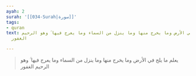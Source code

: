 ```yaml
---
ayah: 2
surah: '[[034-Surah|سورة]]'
tags:
- quran
text: يعلم ما يلج في الأرض وما يخرج منها وما ينزل من السماء وما يعرج فيها ۚ وهو الرحيم
  الغفور

---
```

> يعلم ما يلج في الأرض وما يخرج منها وما ينزل من السماء وما يعرج فيها ۚ وهو الرحيم الغفور
